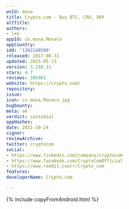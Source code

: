 ```yaml
---
wsId: mona
title: Crypto.com - Buy BTC, CRO, XRP
altTitle: 
authors:
- leo
appId: co.mona.Monaco
appCountry: 
idd: '1262148500'
released: 2017-08-31
updated: 2025-05-13
version: 3.210.11
stars: 4.7
reviews: 305461
website: https://crypto.com/
repository: 
issue: 
icon: co.mona.Monaco.jpg
bugbounty: 
meta: ok
verdict: custodial
appHashes: 
date: 2021-10-24
signer: 
reviewArchive: 
twitter: cryptocom
social:
- https://www.linkedin.com/company/cryptocom
- https://www.facebook.com/CryptoComOfficial
- https://www.reddit.com/r/Crypto_com
features: 
developerName: Crypto.com

---
```


{% include copyFromAndroid.html %}
